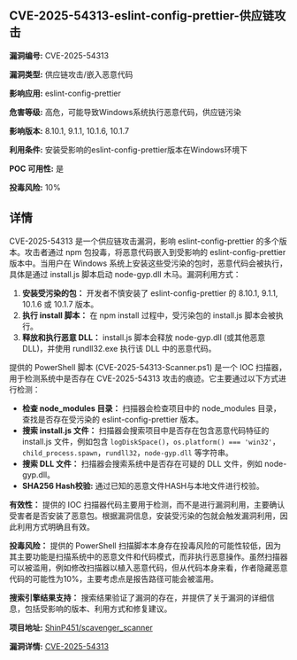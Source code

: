 ## CVE-2025-54313-eslint-config-prettier-供应链攻击

**漏洞编号:** CVE-2025-54313

**漏洞类型:** 供应链攻击/嵌入恶意代码

**影响应用:** eslint-config-prettier

**危害等级:** 高危，可能导致Windows系统执行恶意代码，供应链污染

**影响版本:** 8.10.1, 9.1.1, 10.1.6, 10.1.7

**利用条件:** 安装受影响的eslint-config-prettier版本在Windows环境下

**POC 可用性:** 是

**投毒风险:** 10%

## 详情

CVE-2025-54313 是一个供应链攻击漏洞，影响 eslint-config-prettier 的多个版本。攻击者通过 npm 包投毒，将恶意代码嵌入到受影响的 eslint-config-prettier 版本中。当用户在 Windows 系统上安装这些受污染的包时，恶意代码会被执行，具体是通过 install.js 脚本启动 node-gyp.dll 木马。漏洞利用方式：

1.  **安装受污染的包：** 开发者不慎安装了 eslint-config-prettier 的 8.10.1, 9.1.1, 10.1.6 或 10.1.7 版本。
2.  **执行 install 脚本：** 在 npm install 过程中，受污染包的 install.js 脚本会被执行。
3.  **释放和执行恶意 DLL：** install.js 脚本会释放 node-gyp.dll (或其他恶意 DLL)，并使用 rundll32.exe 执行该 DLL 中的恶意代码。

提供的 PowerShell 脚本 (CVE-2025-54313-Scanner.ps1) 是一个 IOC 扫描器，用于检测系统中是否存在 CVE-2025-54313 攻击的痕迹。它主要通过以下方式进行检测：

*   **检查 node_modules 目录：** 扫描器会检查项目中的 node_modules 目录，查找是否存在受污染的 eslint-config-prettier 版本。
*   **搜索 install.js 文件：** 扫描器会搜索项目中是否存在包含恶意代码特征的 install.js 文件，例如包含 `logDiskSpace()`，`os.platform() === 'win32'`，`child_process.spawn`，`rundll32`，`node-gyp.dll` 等字符串。
*   **搜索 DLL 文件：** 扫描器会搜索系统中是否存在可疑的 DLL 文件，例如 node-gyp.dll。
*   **SHA256 Hash校验:** 通过已知的恶意文件HASH与本地文件进行校验。

**有效性：** 提供的 IOC 扫描器代码主要用于检测，而不是进行漏洞利用，主要确认受害者是否安装了恶意包。根据漏洞信息，安装受污染的包就会触发漏洞利用，因此利用方式明确且有效。

**投毒风险：** 提供的 PowerShell 扫描脚本本身存在投毒风险的可能性较低，因为其主要功能是扫描系统中的恶意文件和代码模式，而非执行恶意操作。虽然扫描器可以被滥用，例如修改扫描器以植入恶意代码，但从代码本身来看，作者隐藏恶意代码的可能性为10%，主要考虑点是报告路径可能会被滥用。

**搜索引擎结果支持：** 搜索结果验证了漏洞的存在，并提供了关于漏洞的详细信息，包括受影响的版本、利用方式和修复建议。

**项目地址:** [ShinP451/scavenger_scanner](https://github.com/ShinP451/scavenger_scanner)

**漏洞详情:** [CVE-2025-54313](https://nvd.nist.gov/vuln/detail/CVE-2025-54313)